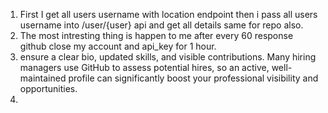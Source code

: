 1. First I get all users username with location endpoint then i pass all users username into /user/{user} api and get all details same for repo also.
2. The most intresting thing is happen to me after every 60 response github close my account and api_key for 1 hour.
3. ensure a clear bio, updated skills, and visible contributions. Many hiring managers use GitHub to assess potential hires, so an active, well-maintained profile can significantly boost your professional visibility and opportunities.
4. 
